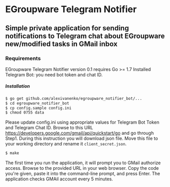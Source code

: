 # EGroupware Telegram Notifier  

## Simple private application for sending notifications to Telegram chat about EGroupware new/modified tasks in GMail inbox    

### Requirements

EGroupware Telegram Notifier version 0.1 requires Go >= 1.7
Installed Telegram Bot: you need bot token and chat ID.   

##### Installation

```sh
$ go get github.com/alexivanenko/egroupware_notifier_bot/...
$ cd egroupware_notifier_bot
$ cp config.sample config.ini
$ chmod 0755 data
```

Please update config.ini using appropriate values for Telegram Bot Token and Telegram Chat ID.
Browse to this URL https://developers.google.com/gmail/api/quickstart/go and go through Step1.
During this instruction you will download json file. Move this file to your working directory and rename it ```client_secret.json```.  

```sh
$ make
```

The first time you run the application, it will prompt you to GMail authorize access. Browse to the provided URL in your web browser. Copy the code you're given, paste it into the command-line prompt, and press Enter.
The application checks GMAil account every 5 minutes.